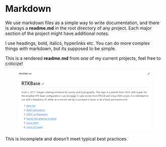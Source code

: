 # Markdown

We use markdown files as a simple way to write documentation, and there is always a **readme.md** in the root directory of any project. Each major section of the project might have additional notes.

I use headings, bold, italics, hyperlinks etc. You can do more complex things with markdown, but its supposed to be simple.

This is a rendered **readme.md** from one of my current projects, feel free to criticize!

<figure><img src="../.gitbook/assets/image (31).png" alt=""><figcaption></figcaption></figure>

This is incomplete and doesn't meet typical best practices.
